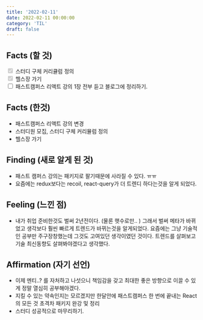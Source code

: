 ```yaml
---
title: '2022-02-11'
date: 2022-02-11 00:00:00
category: 'TIL'
draft: false
---
```


## Facts (할 것)

<input type=checkbox disabled checked/> 스터디 구체 커리큘럼 정의 <br />
<input type=checkbox disabled checked/> 헬스장 가기 <br />
<input type=checkbox /> 패스트캠퍼스 리액트 강의 1장 전부 듣고 블로그에 정리하기. <br />


## Facts (한것)

- 패스트캠퍼스 리액트 강의 변경
- 스터디원 모집, 스터디 구체 커리뮬럼 정의
- 헬스장 가기

## Finding (새로 알게 된 것)

- 패스트 캠퍼스 강의는 패키지로 팔기때문에 사라질 수 있다. ㅠㅠ
- 요즘에는 redux보다는 recoil, react-query가 더 트렌디 하다는것을 알게 되었다.

## Feeling (느낀 점)

- 내가 취업 준비한것도 벌써 2년전이다. (물론 햇수로만.. ) 그래서 벌써 메타가 바뀌었고 생각보다 훨씬 빠르게 트렌드가 바뀌는것을 알게되었다.
요즘에는 그냥 기술적인 공부만 주구장창했는데 그것도 고여있던 생각이였던 것이다. 트렌드를 살펴보고 기술 최신동향도 살펴봐야겠다고 생각했다.


## Affirmation (자기 선언)

- 이제 멘티..? 를 자처하고 나섯으니 책임감을 갖고 최대한 좋은 방향으로 이끌 수 있게 정말 열심히 공부해야겠다.
- 지킬 수 있는 약속인지는 모르겠지만 한달안에 패스트캠퍼스 한 번에 끝내는 React의 모든 것 초격차 패키지 완강 및 정리
- 스터디 성공적으로 마무리하기.
